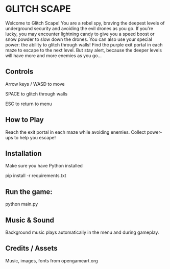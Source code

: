 # GLITCH SCAPE

Welcome to Glitch Scape! You are a rebel spy, braving the deepest levels of underground security and avoiding the evil drones as you go. If you're lucky, you may encounter lightning candy to give you a speed boost or snow powder to slow down the drones. You can also use your special power: the ability to glitch through walls! Find the purple exit portal in each maze to escape to the next level. But stay alert, because the deeper levels will have more and more enemies as you go...

## Controls

Arrow keys / WASD to move

SPACE to glitch through walls

ESC to return to menu

## How to Play

Reach the exit portal in each maze while avoiding enemies. Collect power-ups to help you escape!

## Installation

Make sure you have Python installed

pip install -r requirements.txt


## Run the game:

python main.py


## Music & Sound
Background music plays automatically in the menu and during gameplay.

## Credits / Assets

Music, images, fonts from opengameart.org

